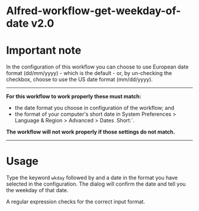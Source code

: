 # Alfred-workflow-get-weekday-of-date v2.0
# Important note

In the configuration of this workflow you can choose to use European date format (dd/mm/yyyy) - which is the default - or, by un-checking the checkbox, choose to use the US date format (mm/dd/yyyy).

---

**For this workflow to work properly these must match:**

- the date format you choose in configuration of the workflow; and
- the format of your computer's short date in System Preferences > Language & Region > Advanced > Dates` `Short:`.

**The workflow will not work properly if those settings do not match.**

---

# Usage

Type the keyword `wkday` followed by <space> and a date in the format you have selected in the configuration. The dialog will confirm the date and tell you the weekday of that date.

A regular expression checks for the correct input format.
